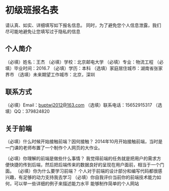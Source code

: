 # 初级班报名表

请认真、如实、详细填写如下报名信息。
同时，为了避免您个人信息泄露，我们尽可能地避免让您填写过于隐私的信息

## 个人简介

（必填）姓名：王杰
（必填）学校：北京邮电大学
（必填）专业：物流工程
（必填）毕业时间：2016.7
（必填）学历：本科
（选填）家庭居住城市：湖南省张家界市
（选填）未来期望工作城市：北京，深圳

## 联系方式

（必填）Email：buptwj2012@163.com
（选填）联系电话：15652915317
（选填）QQ：379824820

## 关于前端

（必填）什么时候开始接触前端？因何接触？
  2014年10月开始接触前端，当时是一门课的老师布置了一个制作个人网页的大作业。

（必填）你理解的前端是做些什么事情？
  我觉得前端的任务就是把用户的需求方便快捷的传到后端，然后把后端传来的数据良好的呈现在用户面前，相当于一个门面。
（必填）你为什么要学习前端？
  个人对于前端的设计部分和编写代码都很感兴趣，有足够的动力支持我去学习
（必填）你自我评价当前你的前端技术能力如何，可以举一些详细的例子来描述能力水平
  能够制作简单的个人网站


